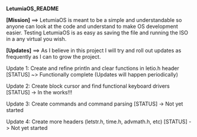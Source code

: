 **LetumiaOS_README**




**[Mission]** ==>
LetumiaOS is meant to be a simple and understandable so anyone can look at the code and understand to make OS development easier.
Testing LetumiaOS is as easy as saving the file and running the ISO in a any virtual you wish.

**[Updates]** ==>
As I believe in this project I will try and roll out updates as frequently as I can to grow the project.

Update 1: Create and refine println and clear functions in letio.h header [STATUS] ~> Functionally complete (Updates will happen periodically)

Update 2: Create block cursor and find functional keyboard drivers [STATUS] -> In the works!!!

Update 3: Create commands and command parsing [STATUS] -> Not yet started

Update 4: Create more headers (letstr.h, time.h, advmath.h, etc) [STATUS] -> Not yet started
